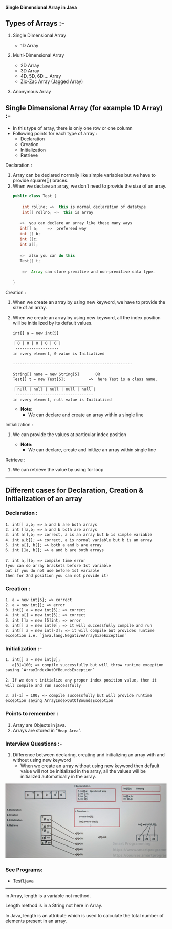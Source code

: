 #### Single Dimensional Array in Java

## Types of Arrays :-

1. Single Dimensional Array
   - 1D Array
   

2. Multi-Dimensional Array
   - 2D Array
   - 3D Array
   - 4D, 5D, 6D.... Array
   - Zic-Zac Array (Jagged Array)


3. Anonymous Array


## Single Dimensional Array (for example 1D Array) :-
- In this type of array, there is only one row or one column
- Following points for each type of array : 
  - Declaration 
  - Creation
  - Initialization 
  - Retrieve

Declaration :
1. Array can be declared normally like simple variables but we have to provide square([]) braces.
2. When we declare an array, we don't need to provide the size of an array.
   ```java
   public class Test {
      
       int rollno; =>  this is normal declaration of datatype
       int[] rollno; =>  this is array
      
      =>  you can declare an array like these many ways
      int[] a;    =>  prefereed way
      int [] b;
      int []c;
      int a[];
   
      =>  also you can do this
      Test[] t; 
   
       =>  Array can store premitive and non-premitive data type.

   }
   
   ```

Creation : 

1. When we create an array by using new keyword, we have to provide the size of an array.
2. When we create an array by using new keyword, all the index position will be initialized by its default values.

   ```
   int[] a = new int[5]
    ___________________
   | 0 | 0 | 0 | 0 | 0 |
    ------------------- 
   in every element, 0 value is Initialized
   
   ----------------------------------------------------
   
   String[] name = new String[5]       OR
   Test[] t = new Test[5];          =>  here Test is a class name.
    __________________________________
   | null | null | null | null | null |
    ----------------------------------
   in every element, null value is Initialized
   
   ```

   - **Note:**
     - We can declare and create an array within a single line


Initialization :

1. We can provide the values at particular index position


   - **Note:**
     - We can declare, create and initlize an array within single line

Retrieve :
1. We can retrieve the value by using for loop

----


## Different cases for Declaration, Creation & Initialization of an array

### Declaration :

```
1. int[] a,b; => a and b are both arrays
2. int []a,b; => a and b both are arrays
3. int a[],b; => correct, a is an array but b is simple variable
4. int a,b[]; => correct, a is normal variable but b is an array
5. int a[], b[]; => both a and b are array
6. int []a, b[]; => a and b are both arrays

7. int a,[]b; => compile time error 
(you can do array brackets before 1st variable 
but if you do not use before 1st variable
then for 2nd position you can not provide it)
```

### Creation :
```
1. a = new int[5]; => correct
2. a = new int[]; => error
3. int[] a = new int[5]; => correct
4. int a[] = new int[5]; => correct
5. int []a = new [5]int; => error
6. int[] a = new int[0]; => it will successfully compile and run
7. int[] a = new int[-3]; => it will compile but provides runtime exception i.e. `java.lang.NegativeArraySizeException`
```

### Initialization :-
```
1. int[] a = new int[3];
   a[3]=100; => compile successfully but will throw runtime exception saying `ArrayIndexOutOfBoundsException`

2. If we don't initialize any proper index position value, then it will compile and run successfully

3. a[-1] = 100; => compile successfully but will provide runtime exception saying ArrayIndexOutOfBoundsException
```
### Points to remember :
1. Array are Objects in java.
2. Arrays are stored in "`Heap Area`".

### Interview Questions :-
1. Difference between declaring, creating and initializing an array with and without using new keyword
   - When we create an array without using new keyword then default value will not be initialized in the array, all the values will be initialized automatically in the array.

![1dArray.png](_2/images/1dArray.png)

### See Programs:
- [Test1.java](_2%2FTest1.java)

----
in Array, length is a variable not method.

Length method is in a String not here in Array.

In Java, length is an attribute which is used to calculate the total number of elements present in an array.
